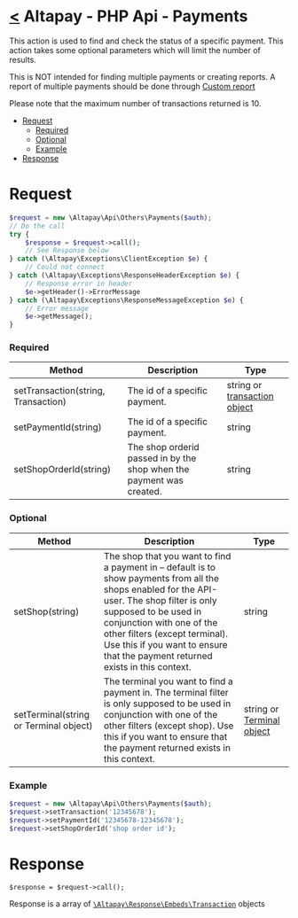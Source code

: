 [<](../index.md) Altapay - PHP Api - Payments
==========================================

This action is used to find and check the status of a specific payment. This action takes some optional parameters which will limit the number of results.

This is NOT intended for finding multiple payments or creating reports. A report of multiple payments should be done through [Custom report](custom_report.md)

Please note that the maximum number of transactions returned is 10.

- [Request](#request)
    + [Required](#required)
    + [Optional](#optional)
    + [Example](#example)
- [Response](#response)

# Request

```php
$request = new \Altapay\Api\Others\Payments($auth);
// Do the call
try {
    $response = $request->call();
    // See Response below
} catch (\Altapay\Exceptions\ClientException $e) {
    // Could not connect
} catch (\Altapay\Exceptions\ResponseHeaderException $e) {
    // Response error in header
    $e->getHeader()->ErrorMessage
} catch (\Altapay\Exceptions\ResponseMessageException $e) {
    // Error message
    $e->getMessage();
}
```

### Required

| Method  | Description | Type |
|---|---|---|
| setTransaction(string, Transaction) | The id of a specific payment. | string or [transaction object](../types/transaction.md)
| setPaymentId(string) | The id of a specific payment. | string
| setShopOrderId(string) | The shop orderid passed in by the shop when the payment was created. | string

### Optional

| Method  | Description | Type |
|---|---|---|
| setShop(string) | The shop that you want to find a payment in – default is to show payments from all the shops enabled for the API-user. The shop filter is only supposed to be used in conjunction with one of the other filters (except terminal). Use this if you want to ensure that the payment returned exists in this context. | string
| setTerminal(string or Terminal object) | The terminal you want to find a payment in. The terminal filter is only supposed to be used in conjunction with one of the other filters (except shop). Use this if you want to ensure that the payment returned exists in this context. | string or [Terminal object](../types/terminal.md)

### Example

```php
$request = new \Altapay\Api\Others\Payments($auth);
$request->setTransaction('12345678');
$request->setPaymentId('12345678-12345678');
$request->setShopOrderId('shop order id');
```

# Response

```
$response = $request->call();
```

Response is a array of [`\Altapay\Response\Embeds\Transaction`](../types/transaction.md) objects
